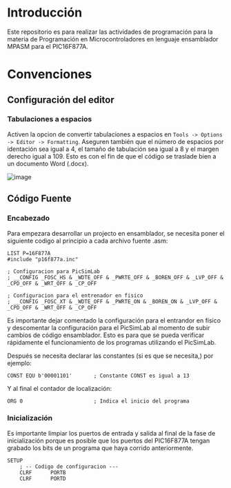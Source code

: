 # Introducción
Este repositorio es para realizar las actividades de programación para la materia de Programación en Microcontroladores en lenguaje ensamblador MPASM para el PIC16F877A.

# Convenciones
## Configuración del editor
### Tabulaciones a espacios
Activen la opcion de convertir tabulaciones a espacios en ```Tools -> Options -> Editor -> Formatting```. Aseguren también que el número de espacios por identación sea igual a 4, el tamaño de tabulación sea igual a 8 y el margen derecho igual a 109. Esto es con el fin de que el código se traslade bien a un documento Word (.docx).

![image](https://github.com/AlanElMago/programacion-microcontroladores/assets/53925066/2ef39e92-de0c-4eab-9db4-e722804c4565)

## Código Fuente
### Encabezado
Para empezara desarrollar un projecto en ensamblador, se necesita poner el siguiente codigo al principio a cada archivo fuente .asm:
```
LIST P=16F877A
#include "p16f877a.inc"

; Configuracion para PicSimLab
; __CONFIG _FOSC_HS & _WDTE_OFF & _PWRTE_OFF & _BOREN_OFF & _LVP_OFF & _CPD_OFF & _WRT_OFF & _CP_OFF

; Configuracion para el entrenador en fisico
; __CONFIG _FOSC_XT & _WDTE_OFF & _PWRTE_ON & _BOREN_ON & _LVP_OFF & _CPD_OFF & _WRT_OFF & _CP_OFF
```

Es importante dejar comentado la configuración para el entrandor en físico y descomentar la configuración para el PicSimLab al momento de subir cambios de código ensamblador. Esto es para que se pueda verificar rápidamente el funcionamiento de los programas utilizando el PicSimLab.

Después se necesita declarar las constantes (si es que se necesita,) por ejemplo:
```
CONST EQU b'00001101'       ; Constante CONST es igual a 13
```

Y al final el contador de localización:
```
ORG 0                       ; Indica el inicio del programa
```

### Inicialización
Es importante limpiar los puertos de entrada y salida al final de la fase de inicialización porque es posible que los puertos del PIC16F877A tengan grabado los bits de un programa que haya corrido anteriormente.
```
SETUP
    ; -- Codigo de configuracion ---
    CLRF      PORTB
    CLRF      PORTD
```
